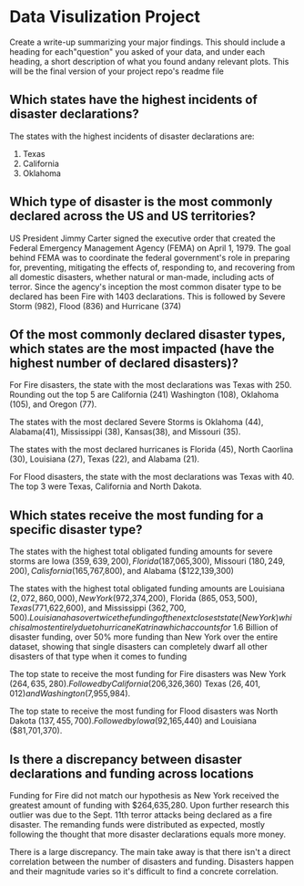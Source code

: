 # Data Visulization Project

Create a write-up summarizing your major findings. This should include a heading for each"question" you asked of your data, and under each heading, a short description of what you found andany relevant plots. This will be the final version of your project repo's readme file

## Which states have the highest incidents of disaster declarations?
The states with the highest incidents of disaster declarations are:
1. Texas 
2. California
3. Oklahoma


## Which type of disaster is the most commonly declared across the US and US territories?
US President Jimmy Carter signed the executive order that created the Federal Emergency Management Agency (FEMA) on April 1, 1979.  The goal behind FEMA was to coordinate the federal government's role in preparing for, preventing, mitigating the effects of, responding to, and recovering from all domestic disasters, whether natural or man-made, including acts of terror. Since the agency's inception the most common disater type to be declared has been Fire with 1403 declarations. This is followed by Severe Storm (982), Flood (836) and Hurricane (374)

## Of the most commonly declared disaster types, which states are the most impacted (have the highest number of declared disasters)?
For Fire disasters, the state with the most declarations was Texas with 250. Rounding out the top 5 are California (241)
Washington (108), Oklahoma (105), and Oregon (77).

The states with the most declared Severe Storms is Oklahoma (44), Alabama(41), Mississippi (38), Kansas(38), and Missouri (35).

The states with the most declared hurricanes is Florida (45), North Caorlina (30), Louisiana (27), Texas (22), and Alabama (21).

For Flood disasters, the state with the most declarations was Texas with 40. The top 3 were Texas, California and North Dakota. 

## Which states receive the most funding for a specific disaster type?

The states with the highest total obligated funding amounts for severe storms are Iowa ($359,639,200), Florida ($187,065,300), Missouri ($180,249,200), Calisfornia ($165,767,800), and Alabama ($122,139,300)

The states with the highest total obligated funding amounts are Louisiana ($2,072,860,000), New York ($972,374,200), Florida ($865,053,500), Texas ($771,622,600), and Mississippi ($362,700,500). Louisiana has over twice the funding of the next closest state (New York) which is almost entirely due to hurricane Katrina which accounts for ~$1.6 Billion of disaster funding, over 50% more funding than New York over the entire dataset, showing that single disasters can completely dwarf all other disasters of that type when it comes to funding

The top state to receive the most funding for Fire disasters was New York ($264,635,280). Followed by California ($206,326,360)
Texas ($26,401,012) and Washington ($7,955,984).

The top state to receive the most funding for Flood disasters was North Dakota ($137,455,700). Followed by Iowa ($92,165,440)
and Louisiana ($81,701,370).

## Is there a discrepancy between disaster declarations and funding across locations
Funding for Fire did not match our hypothesis as New York received the greatest amount of funding with $264,635,280. Upon further research this outlier was due to the Sept. 11th terror attacks being declared as a fire disaster. The remanding funds were distributed as expected, mostly following the thought that more disaster declarations equals more money.

There is a large discrepancy. The main take away is that there isn't a direct correlation between the number of disasters and funding.  Disasters happen and their magnitude varies so it's difficult to find a concrete correlation.


